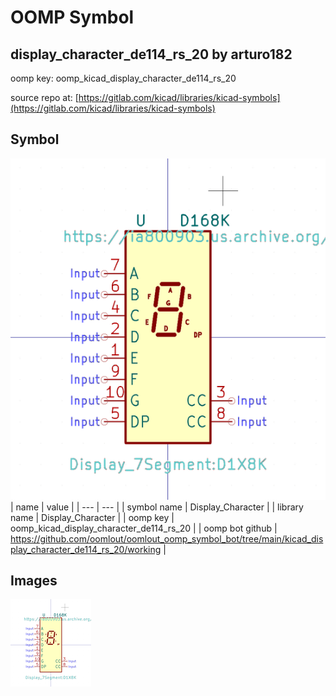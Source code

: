 # OOMP Symbol  
## display_character_de114_rs_20  by arturo182  
  
oomp key: oomp_kicad_display_character_de114_rs_20  
  
source repo at: [https://gitlab.com/kicad/libraries/kicad-symbols](https://gitlab.com/kicad/libraries/kicad-symbols)  
## Symbol  
  
[![working.png](working_600.png)](working.png)  
| name | value | 
| --- | --- | 
| symbol name | Display_Character | 
| library name | Display_Character | 
| oomp key | oomp_kicad_display_character_de114_rs_20 | 
| oomp bot github | https://github.com/oomlout/oomlout_oomp_symbol_bot/tree/main/kicad_display_character_de114_rs_20/working | 
## Images  
  
[![working.png](working_140.png)](working.png)  
